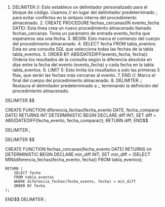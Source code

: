 1.	DELIMITER //: Esto establece un delimitador personalizado para el bloque de código. Usamos // en lugar del delimitador predeterminado ; para evitar conflictos en la sintaxis interna del procedimiento almacenado.
	2.	CREATE PROCEDURE fechas_cercanas(IN evento_fecha DATE): Esta línea crea un nuevo procedimiento almacenado llamado fechas_cercanas. Toma un parámetro de entrada evento_fecha que esperamos sea una fecha.
	3.	BEGIN: Esto marca el comienzo del cuerpo del procedimiento almacenado.
	4.	SELECT fecha FROM tabla_eventos: Esta es una consulta SQL que selecciona todas las fechas de la tabla tabla_eventos.
	5.	ORDER BY ABS(DATEDIFF(evento_fecha, fecha)): Ordena los resultados de la consulta según la diferencia absoluta en días entre la fecha del evento (evento_fecha) y cada fecha en la tabla tabla_eventos.
	6.	LIMIT 5: Esto limita los resultados a solo las primeras 5 filas, que serán las fechas más cercanas al evento.
	7.	END //: Marca el final del cuerpo del procedimiento almacenado.
	8.	DELIMITER ;: Restaura el delimitador predeterminado a ;, terminando la definición del procedimiento almacenado.
 
 
 
 
 
 
 
 DELIMITER $$

CREATE FUNCTION diferencia_fechas(fecha_evento DATE, fecha_comparar DATE)
RETURNS INT
DETERMINISTIC
BEGIN
    DECLARE diff INT;
    SET diff = ABS(DATEDIFF(fecha_evento, fecha_comparar));
    RETURN diff;
END$$

DELIMITER ;


 DELIMITER $$

CREATE FUNCTION fechas_cercanas(fecha_evento DATE)
RETURNS int 
DETERMINISTIC
BEGIN
    DECLARE min_diff INT;
    SET min_diff = (SELECT MIN(diferencia_fechas(fecha_evento, fecha)) FROM tabla_eventos);
    
    RETURN (
        SELECT fecha
        FROM tabla_eventos
        WHERE diferencia_fechas(fecha_evento, fecha) = min_diff
        ORDER BY fecha
    );
END$$
DELIMITER ;
